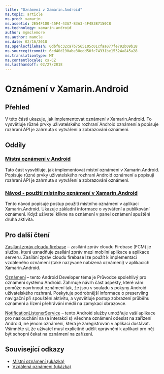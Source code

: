 ```yaml
---
title: "Oznámení v Xamarin.Android"
ms.topic: article
ms.prod: xamarin
ms.assetid: 2E54F1D0-45F4-43A7-B3A3-4F483B7150CB
ms.technology: xamarin-android
author: mgmclemore
ms.author: mamcle
ms.date: 02/16/2018
ms.openlocfilehash: 0dbf8c32ca7b7565105c01cfaa077fe792b09b18
ms.sourcegitcommit: 6cd40d190abe38edd50fc74331be15324a845a28
ms.translationtype: MT
ms.contentlocale: cs-CZ
ms.lasthandoff: 02/27/2018
---
```

# <a name="notifications-in-xamarinandroid"></a>Oznámení v Xamarin.Android

<a name="Overview" />

## <a name="overview"></a>Přehled

V této části ukazuje, jak implementovat oznámení v Xamarin.Android.
To vysvětluje různé prvky uživatelského rozhraní Android oznámení a popisuje rozhraní API je zahrnuta s vytváření a zobrazování oznámení.

<a name="Sections" />

## <a name="sections"></a>Oddíly

### <a name="local-notifications-in-androidlocal-notificationsmd"></a>[Místní oznámení v Android](local-notifications.md)

Tato část vysvětluje, jak implementovat místní oznámení v Xamarin.Android. Popisuje různé prvky uživatelského rozhraní Android oznámení a popisují rozhraní API je zahrnuta s vytváření a zobrazování oznámení. 

### <a name="walkthrough---using-local-notifications-in-xamarinandroidlocal-notifications-walkthroughmd"></a>[Návod - použití místního oznámení v Xamarin.Android](local-notifications-walkthrough.md)  
 
Tento návod popisuje postup použití místního oznámení v aplikaci Xamarin.Android. Ukazuje základní informace o vytváření a publikování oznámení. Když uživatel klikne na oznámení v panel oznámení spuštění druhá aktivita. 


## <a name="for-further-reading"></a>Pro další čtení

[Zasílání zpráv cloudu firebase](~/android/data-cloud/google-messaging/firebase-cloud-messaging.md) &ndash; zasílání zpráv cloudu Firebase (FCM) je služba, která usnadňuje zasílání zpráv mezi mobilní aplikace a aplikace serveru. Zasílání zpráv cloudu firebase lze použít k implementaci vzdáleného oznámení (také nazývané nabízená oznámení) v aplikacích Xamarin.Android.

[Oznámení](http://developer.android.com/guide/topics/ui/notifiers/notifications.html) &ndash; tento Android Developer téma je Průvodce spolehlivý pro oznámení systému Android. Zahrnuje návrh část aspekty, které vám pomůže navrhnout oznámení tak, že jsou v souladu s pokyny Android uživatelského rozhraní. Poskytuje podrobnější informace o preserviing navigační při spouštění aktivitu, a vysvětluje postup zobrazení průběhu oznámení a řízení přehrávání médií na zamykací obrazovce. 

[NotificationListenerService](https://developer.xamarin.com/api/type/Android.Service.Notification.NotificationListenerService/) &ndash; tento Android služby umožňuje vaší aplikace pro naslouchání na (a interakci s) všechna oznámení odeslat na zařízení Android, ne jenom oznámení, která je zaregistrován v aplikaci dostávat. Všimněte si, že uživatel musí explicitně udělit oprávnění k aplikaci pro něj být schopni čekat na oznámení na zařízení.





## <a name="related-links"></a>Související odkazy

- [Místní oznámení (ukázka)](https://developer.xamarin.com/samples/monodroid/LocalNotifications/)
- [Vzdálená oznámení (ukázka)](https://developer.xamarin.com/samples/monodroid/RemoteNotifications/)
